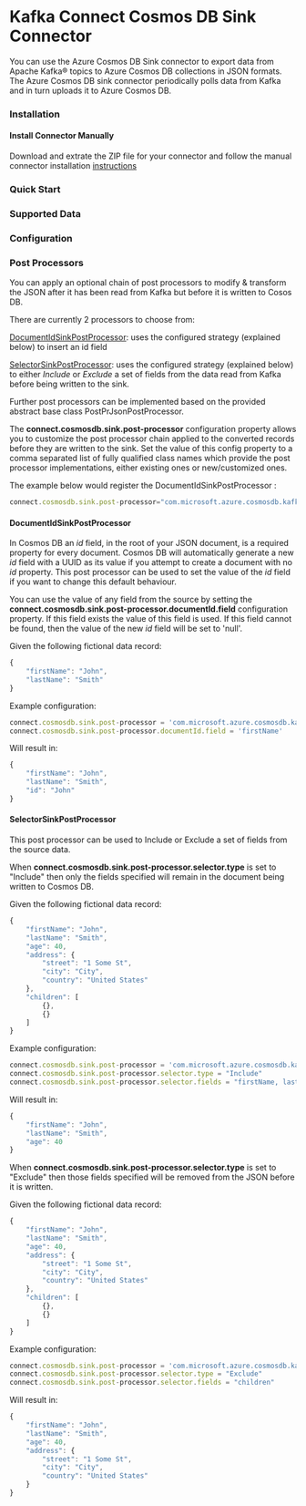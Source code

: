 # Kafka Connect Cosmos DB Sink Connector

You can use the Azure Cosmos DB Sink connector to export data from Apache Kafka® topics to Azure Cosmos DB collections in JSON formats.
The Azure Cosmos DB sink connector periodically polls data from Kafka and in turn uploads it to Azure Cosmos DB. 

### Installation

#### Install Connector Manually
Download and extrate the ZIP file for your connector and follow the manual connector installation [instructions](https://docs.confluent.io/current/connect/managing/install.html#install-connector-manually)

### Quick Start

### Supported Data 

### Configuration

### Post Processors
You can apply an optional chain of post processors to modify & transform the JSON after it has been read from Kafka but before it is written to Cosos DB. 

There are currently 2 processors to choose from:

[DocumentIdSinkPostProcessor](#DocumentId): uses the configured strategy (explained below) to insert an id field

[SelectorSinkPostProcessor](#Selector): uses the configured strategy (explained below) to either *Include* or *Exclude* a set of fields from the data read from Kafka before being written to the sink. 

Further post processors can be implemented based on the provided abstract base class PostPrJsonPostProcessor.

The **connect.cosmosdb.sink.post-processor** configuration property allows you to customize the post processor chain applied to the converted records before they are written to the sink. Set the value of this config property to a comma separated list of fully qualified class names which provide the post processor implementations, either existing ones or new/customized ones.

The example below would register the DocumentIdSinkPostProcessor :

```javascript
connect.cosmosdb.sink.post-processor="com.microsoft.azure.cosmosdb.kafka.connect.processor.sink.DocumentIdSinkPostProcessor"
```

#### <a name="DocumentId">DocumentIdSinkPostProcessor</A>
In Cosmos DB an *id* field, in the root of your JSON document, is a required property for every document. 
Cosmos DB will automatically generate a new *id* field with a UUID as its value if you attempt to create a document with no *id* property.
This post processor can be used to set the value of the *id* field if you want to change this default behaviour.

You can use the value of any field from the source by setting the **connect.cosmosdb.sink.post-processor.documentId.field** configuration property.
If this field exists the value of this field is used. If this field cannot be found, then the value of the new *id* field will be set to 'null'.

Given the following fictional data record:
```javascript
{
    "firstName": "John",
    "lastName": "Smith" 
}
```

Example configuration:
```javascript
connect.cosmosdb.sink.post-processor = 'com.microsoft.azure.cosmosdb.kafka.connect.processor.sink.DocumentIdSinkPostProcessor'
connect.cosmosdb.sink.post-processor.documentId.field = 'firstName'
```

Will result in:
```javascript
{
    "firstName": "John",
    "lastName": "Smith",
    "id": "John"
}
```

#### <a name="Selector">SelectorSinkPostProcessor</A>
This post processor can be used to Include or Exclude a set of fields from the source data.

When **connect.cosmosdb.sink.post-processor.selector.type** is set to "Include" then only the fields specified will remain in the document being written to Cosmos DB. 

Given the following fictional data record:
```javascript
{
    "firstName": "John",
    "lastName": "Smith",
    "age": 40,
    "address": {
        "street": "1 Some St",
        "city": "City",
        "country": "United States"
    },
    "children": [
        {},
        {}
    ]
}
```
Example configuration:
```javascript
connect.cosmosdb.sink.post-processor = 'com.microsoft.azure.cosmosdb.kafka.connect.processor.sink.SelectorSinkPostProcessor'
connect.cosmosdb.sink.post-processor.selector.type = "Include"
connect.cosmosdb.sink.post-processor.selector.fields = "firstName, lastName, age"
```

Will result in:
```javascript
{
    "firstName": "John",
    "lastName": "Smith",
    "age": 40
}
```

When **connect.cosmosdb.sink.post-processor.selector.type** is set to "Exclude" then those fields specified will be removed from the JSON before it is written.

Given the following fictional data record:
```javascript
{    
    "firstName": "John",
    "lastName": "Smith",
    "age": 40,
    "address": {
        "street": "1 Some St",
        "city": "City",
        "country": "United States"
    },
    "children": [
        {},
        {}
    ]
}
```
Example configuration:
```javascript
connect.cosmosdb.sink.post-processor = 'com.microsoft.azure.cosmosdb.kafka.connect.processor.sink.SelectorSinkPostProcessor'
connect.cosmosdb.sink.post-processor.selector.type = "Exclude"
connect.cosmosdb.sink.post-processor.selector.fields = "children"
```

Will result in:
```javascript
{
    "firstName": "John",
    "lastName": "Smith",
    "age": 40,
    "address": {
        "street": "1 Some St",
        "city": "City",
        "country": "United States"
    }
}
```

